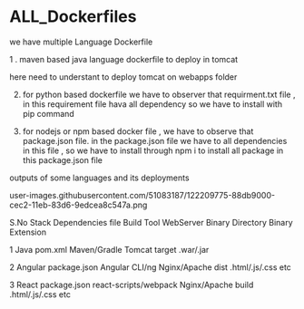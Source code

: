 # ALL_Dockerfiles


we have multiple Language Dockerfile 


1 . maven based java language dockerfile to deploy in tomcat

here need to understant to deploy tomcat on webapps folder 

2. for python based dockerfile we have to observer that requirment.txt file , in this requirement file hava all dependency so we have to install with pip command 


3. for nodejs or npm based docker file , we have to observe that package.json file. in the package.json file we have to all dependencies in this file , so we have to install through npm i to install all package in this package.json file

outputs of some languages and its deployments

user-images.githubusercontent.com/51083187/122209775-88db9000-cec2-11eb-83d6-9edcea8c547a.png


S.No
Stack
Dependencies file
Build Tool
WebServer
Binary Directory
Binary Extension

1
Java
pom.xml
Maven/Gradle
Tomcat
target
.war/.jar

2
Angular
package.json
Angular CLI/ng
Nginx/Apache
dist
.html/.js/.css etc

3
React
package.json
react-scripts/webpack
Nginx/Apache
build
.html/.js/.css etc
